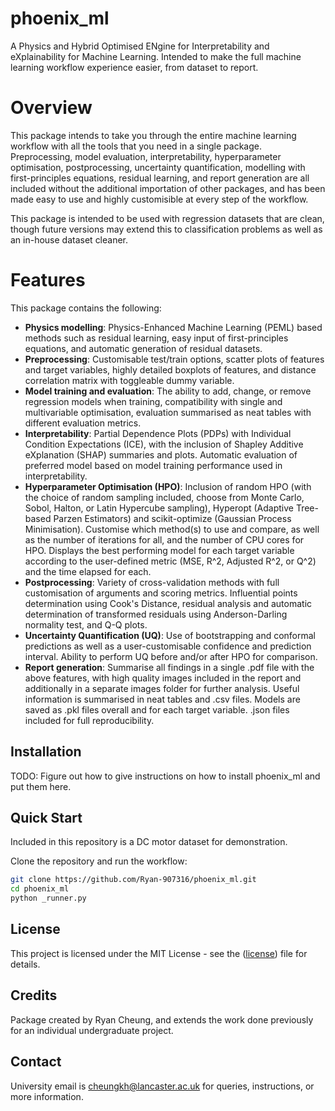 # phoenix_ml
A Physics and Hybrid Optimised ENgine for Interpretability and eXplainability for Machine Learning. Intended to make the full machine learning workflow experience easier, from dataset to report.

# Overview

This package intends to take you through the entire machine learning workflow with all the tools that you need in a single package. Preprocessing, model evaluation, interpretability, hyperparameter optimisation, postprocessing, uncertainty quantification, modelling with first-principles equations, residual learning, and report generation are all included without the additional importation of other packages, and has been made easy to use and highly customisible at every step of the workflow.

This package is intended to be used with regression datasets that are clean, though future versions may extend this to classification problems as well as an in-house dataset cleaner.

# Features

This package contains the following:
- **Physics modelling**: Physics-Enhanced Machine Learning (PEML) based methods such as residual learning, easy input of first-principles equations, and automatic generation of residual datasets.
- **Preprocessing**: Customisable test/train options, scatter plots of features and target variables, highly detailed boxplots of features, and distance correlation matrix with toggleable dummy variable.
- **Model training and evaluation**: The ability to add, change, or remove regression models when training, compatibility with single and multivariable optimisation, evaluation summarised as neat tables with different evaluation metrics.
- **Interpretability**: Partial Dependence Plots (PDPs) with Individual Condition Expectations (ICE), with the inclusion of Shapley Additive eXplanation (SHAP) summaries and plots. Automatic evaluation of preferred model based on model training performance used in interpretability.
- **Hyperparameter Optimisation (HPO)**: Inclusion of random HPO (with the choice of random sampling included, choose from Monte Carlo, Sobol, Halton, or Latin Hypercube sampling), Hyperopt (Adaptive Tree-based Parzen Estimators) and scikit-optimize (Gaussian Process Minimisation). Customise which method(s) to use and compare, as well as the number of iterations for all, and the number of CPU cores for HPO. Displays the best performing model for each target variable according to the user-defined metric (MSE, R^2, Adjusted R^2, or Q^2) and the time elapsed for each.
- **Postprocessing**: Variety of cross-validation methods with full customisation of arguments and scoring metrics. Influential points determination using Cook's Distance, residual analysis and automatic determination of transformed residuals using Anderson-Darling normality test, and Q-Q plots.
- **Uncertainty Quantification (UQ)**: Use of bootstrapping and conformal predictions as well as a user-customisable confidence and prediction interval. Ability to perform UQ before and/or after HPO for comparison.
- **Report generation**: Summarise all findings in a single .pdf file with the above features, with high quality images included in the report and additionally in a separate images folder for further analysis. Useful information is summarised in neat tables and .csv files. Models are saved as .pkl files overall and for each target variable. .json files included for full reproducibility.

## Installation

TODO: Figure out how to give instructions on how to install phoenix_ml and put them here.

## Quick Start

Included in this repository is a DC motor dataset for demonstration.

Clone the repository and run the workflow:

```bash
git clone https://github.com/Ryan-907316/phoenix_ml.git
cd phoenix_ml
python _runner.py
```

## License

This project is licensed under the MIT License - see the ([license](https://github.com/Ryan-907316/phoenix_ml/blob/main/LICENSE)) file for details.

## Credits

Package created by Ryan Cheung, and extends the work done previously for an individual undergraduate project.

## Contact

University email is cheungkh@lancaster.ac.uk for queries, instructions, or more information.

